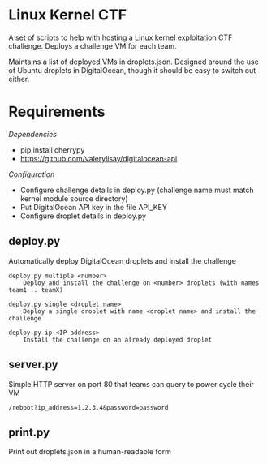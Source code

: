 Linux Kernel CTF
================

A set of scripts to help with hosting a Linux kernel exploitation CTF challenge. Deploys a challenge VM for each team.

Maintains a list of deployed VMs in droplets.json. Designed around the use of Ubuntu droplets in DigitalOcean, though it should be easy to switch out either.

# Requirements

*Dependencies*
* pip install cherrypy
* https://github.com/valerylisay/digitalocean-api

*Configuration*
* Configure challenge details in deploy.py (challenge name must match kernel module source directory)
* Put DigitalOcean API key in the file API_KEY
* Configure droplet details in deploy.py

## deploy.py

Automatically deploy DigitalOcean droplets and install the challenge

    deploy.py multiple <number>
        Deploy and install the challenge on <number> droplets (with names team1 .. teamX)

    deploy.py single <droplet name>
        Deploy a single droplet with name <droplet name> and install the challenge

    deploy.py ip <IP address>
        Install the challenge on an already deployed droplet

## server.py

Simple HTTP server on port 80 that teams can query to power cycle their VM

    /reboot?ip_address=1.2.3.4&password=password

## print.py

Print out droplets.json in a human-readable form
